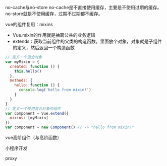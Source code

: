 no-cache与no-store
no-cache是不直接使用缓存，主要是不使用过期的缓存。
no-store就是不使用缓存，过期不过期都不缓存。

vue的组件复用：mixins
  - Vue.mixin的作用就是抽离公共的业务逻辑
  - extends：获取当前组件的父类的构造函数。里面放个对象，对象就是子组件的定义，然后返回一个构造函数
```js
// 定义一个混合对象
var myMixin = {
  created: function () {
    this.hello()
  },
  methods: {
    hello: function () {
      console.log('hello from mixin!')
    }
  }
}
// 定义一个使用混合对象的组件
var Component = Vue.extend({
  mixins: [myMixin]
})
var component = new Component() // -> "hello from mixin!"
```
vue高阶组件（与高阶函数）

小程序开发

proxy
